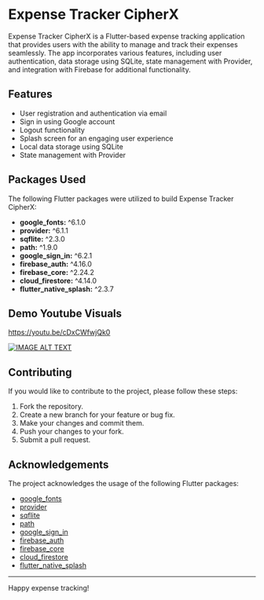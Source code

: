 
# Expense Tracker CipherX

Expense Tracker CipherX is a Flutter-based expense tracking application that provides users with the ability to manage and track their expenses seamlessly. The app incorporates various features, including user authentication, data storage using SQLite, state management with Provider, and integration with Firebase for additional functionality.

## Features

- User registration and authentication via email
- Sign in using Google account
- Logout functionality
- Splash screen for an engaging user experience
- Local data storage using SQLite
- State management with Provider

## Packages Used

The following Flutter packages were utilized to build Expense Tracker CipherX:

- **google_fonts:** ^6.1.0
- **provider:** ^6.1.1
- **sqflite:** ^2.3.0
- **path:** ^1.9.0
- **google_sign_in:** ^6.2.1
- **firebase_auth:** ^4.16.0
- **firebase_core:** ^2.24.2
- **cloud_firestore:** ^4.14.0
- **flutter_native_splash:** ^2.3.7

## Demo Youtube Visuals
https://youtu.be/cDxCWfwjQk0

[![IMAGE ALT TEXT](http://img.youtube.com/vi/cDxCWfwjQk0/0.jpg)](http://www.youtube.com/watch?v=cDxCWfwjQk0 "Expense Tracker App")

## Contributing

If you would like to contribute to the project, please follow these steps:

1. Fork the repository.
2. Create a new branch for your feature or bug fix.
3. Make your changes and commit them.
4. Push your changes to your fork.
5. Submit a pull request.

## Acknowledgements

The project acknowledges the usage of the following Flutter packages:
- [google_fonts](https://pub.dev/packages/google_fonts)
- [provider](https://pub.dev/packages/provider)
- [sqflite](https://pub.dev/packages/sqflite)
- [path](https://pub.dev/packages/path)
- [google_sign_in](https://pub.dev/packages/google_sign_in)
- [firebase_auth](https://pub.dev/packages/firebase_auth)
- [firebase_core](https://pub.dev/packages/firebase_core)
- [cloud_firestore](https://pub.dev/packages/cloud_firestore)
- [flutter_native_splash](https://pub.dev/packages/flutter_native_splash)

---

Happy expense tracking!

